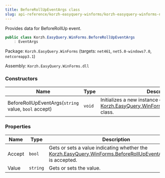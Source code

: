 ```yaml
---
title: BeforeRollUpEventArgs class
slug: api-reference/korzh-easyquery-winforms/korzh-easyquery-winforms-namespace/beforerollupeventargs-class
---
```

Provides data for BeforeRollUp event.
```csharp
public class Korzh.EasyQuery.WinForms.BeforeRollUpEventArgs
    : EventArgs

```
Package: `Korzh.EasyQuery.WinForms` (targets: `net461`, `net5.0-windows7.0`, `netcoreapp3.1`)

Assembly: `Korzh.EasyQuery.WinForms.dll`

### Constructors

| Name | Type | Description | 
| --- | --- | --- | 
| BeforeRollUpEventArgs(`string` value, `bool` accept) | `void` | Initializes a new instance of the [Korzh.EasyQuery.WinForms.BeforeRollUpEventArgs](/api-reference/korzh-easyquery-winforms/korzh-easyquery-winforms-namespace/beforerollupeventargs-class) class. | 


### Properties

| Name | Type | Description | 
| --- | --- | --- | 
| Accept | `bool` | Gets or sets a value indicating whether the [Korzh.EasyQuery.WinForms.BeforeRollUpEventArgs.Value](/api-reference/korzh-easyquery-winforms/korzh-easyquery-winforms-namespace/beforerollupeventargs-class) is accepted. | 
| Value | `string` | Gets or sets the value. |